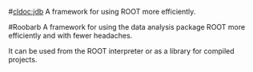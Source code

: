 #<cldoc:jdb>
A framework for using ROOT more efficiently.

#Roobarb 
A framework for using the data analysis package ROOT more efficiently and with fewer headaches.

It can be used from the ROOT interpreter or as a library for compiled projects.